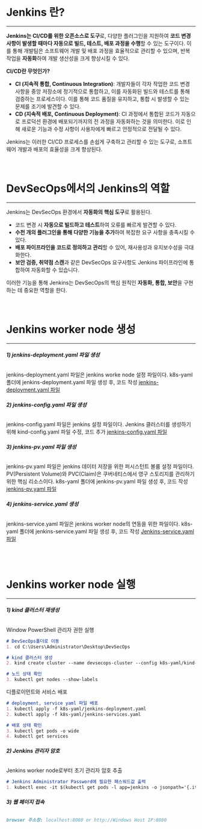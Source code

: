 # Jenkins 란?
---

**Jenkins는 CI/CD를 위한 오픈소스로 도구**로, 다양한 플러그인을 지원하여 **코드 변경 사항이 발생할 때마다 자동으로 빌드, 테스트, 배포 과정을 수행**할 수 있는 도구이다. 이를 통해 개발팀은 소프트웨어 개발 및 배포 과정을 효율적으로 관리할 수 있으며, 반복 작업을 **자동화**하여 개발 생산성을 크게 향상시킬 수 있다. <br>

**CI/CD란 무엇인가?**
- **CI (지속적 통합, Continuous Integration)**: 개발자들이 각자 작업한 코드 변경 사항을 중앙 저장소에 정기적으로 통합하고, 이를 자동화된 빌드와 테스트를 통해 검증하는 프로세스이다. 이를 통해 코드 품질을 유지하고, 통합 시 발생할 수 있는 문제를 조기에 발견할 수 있다.
- **CD (지속적 배포, Continuous Deployment)**: CI 과정에서 통합된 코드가 자동으로 프로덕션 환경에 배포되기까지의 전 과정을 자동화하는 것을 의미한다. 이로 인해 새로운 기능과 수정 사항이 사용자에게 빠르고 안정적으로 전달될 수 있다.

Jenkins는 이러한 CI/CD 프로세스를 손쉽게 구축하고 관리할 수 있는 도구로, 소프트웨어 개발과 배포의 효율성을 크게 향상된다.
<br><br><br>

# DevSecOps에서의 Jenkins의 역할
---

Jenkins는 DevSecOps 환경에서 **자동화의 핵심 도구**로 활용된다.
- 코드 변경 시 **자동으로 빌드하고 테스트**하여 오류를 빠르게 발견할 수 있다.
- **수천 개의 플러그인을 통해 다양한 기능을 추가**하여 복잡한 요구 사항을 충족시킬 수 있다.
- **배포 파이프라인을 코드로 정의하고 관리**할 수 있어, 재사용성과 유지보수성을 극대화한다.
- **보안 검증, 취약점 스캔**과 같은 DevSecOps 요구사항도 Jenkins 파이프라인에 통합하여 자동화할 수 있습니다.

이러한 기능을 통해 Jenkins는 DevSecOps의 핵심 원칙인 **자동화, 통합, 보안**을 구현하는 데 중요한 역할을 한다.
<br><br><br>

# Jenkins worker node 생성
---

###### **1) jenkins-deployment.yaml 파일 생성**
jenkins-deployment.yaml 파일은 jenkins worke node 설정 파일이다.
k8s-yaml 폴더에 jenkins-deployment.yaml 파일 생성 후, 코드 작성
<a href="#" class="show-code" data-code-file="jenkins-deployment1">jenkins-deployment.yaml 파일</a> <br>

###### **2) jenkins-config.yaml 파일 생성**
jenkins-config.yaml 파일은 jenkins 설정 파일이다.
Jenkins 클러스터를 생성하기 위해 kind-config.yaml 파일 수정, 코드 추가
<a href="#" class="show-code" data-code-file="jenkins-config1">jenkins-config.yaml 파일</a> <br>

###### **3) jenkins-pv.yaml 파일 생성**
jenkins-pv.yaml 파일은 jenkins 데이터 저장을 위한 퍼시스턴트 볼륨 설정 파일이다.
PV(Persistent Volume)와 PVC(Claim)은 쿠버네티스에서 영구 스토리지를 관리하기 위한 핵심 리소스이다.
k8s-yaml 폴더에 jenkins-pv.yaml 파일 생성 후, 코드 작성
<a href="#" class="show-code" data-code-file="jenkins-pv">jenkins-pv.yaml 파일</a> <br>

###### **4) jenkins-service.yaml 생성**
jenkins-service.yaml 파일은 jenkins worker node의 연동을 위한 파일이다.
k8s-yaml 폴더에 jenkins-service.yaml 파일 생성 후, 코드 작성
<a href="#" class="show-code" data-code-file="jenkins-service">Jenkins-service.yaml 파일</a> <br>
<br><br><br>

# Jenkins worker node 실행
---

###### **1) kind 클러스터 재생성**
Window PowerShell 관리자 권한 실행
```md
# DevSecOps폴더로 이동
1. cd C:\Users\Administrator\Desktop\DevSecOps

# kind 클러스터 생성
2. kind create cluster --name devsecops-cluster --config k8s-yaml/kind-config.yaml

# 노드 상태 확인
3. kubectl get nodes --show-labels
```

디플로이먼트와 서비스 배포
```md
# deployment, service yaml 파일 배포
1. kubectl apply -f k8s-yaml/jenkins-deployment.yaml
2. kubectl apply -f k8s-yaml/jenkins-services.yaml

# 배포 상태 확인
3. kubectl get pods -o wide
4. kubectl get services
```

###### **2) Jenkins 관리자 암호**
Jenkins worker node로부터 초기 관리자 암호 추출
```md
# Jenkins Administrator Password에 필요한 패스워드값 출력 
1. kubectl exec -it $(kubectl get pods -l app=jenkins -o jsonpath='{.items[0].metadata.name}') -- cat /var/jenkins_home/secrets/initialAdminPassword
```

###### **3) 웹 페이지 접속**
```md
browser 주소창: localhost:8080 or http://Windows Host IP:8080
```